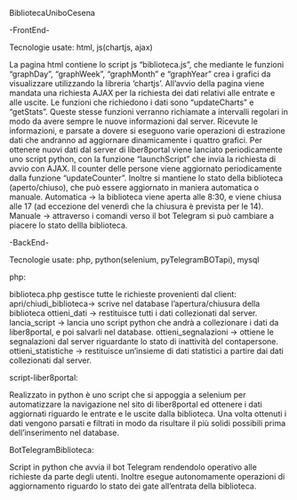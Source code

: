 BibliotecaUniboCesena


-FrontEnd-

Tecnologie usate: html, js(chartjs, ajax)

La pagina html contiene lo script js “biblioteca.js”, che mediante le funzioni “graphDay”, “graphWeek”, “graphMonth” e “graphYear” crea i grafici da visualizzare utilizzando la libreria ‘chartjs’.
All’avvio della pagina viene mandata una richiesta AJAX per la richiesta dei dati relativi alle entrate e alle uscite. Le funzioni che richiedono i dati sono “updateCharts” e “getStats”.
Queste stesse funzioni verranno richiamate a intervalli regolari in modo da avere sempre le nuove informazioni dal server. Ricevute le informazioni, e parsate a dovere si eseguono varie operazioni di estrazione dati che andranno ad aggiornare dinamicamente i quattro grafici.
Per ottenere nuovi dati dal server di liber8portal viene lanciato periodicamente uno script python, con la funzione “launchScript” che invia la richiesta di avvio con AJAX.
Il counter delle persone viene aggiornato periodicamente dalla funzione “updateCounter”. Inoltre si mantiene lo stato della biblioteca (aperto/chiuso), che può essere aggiornato in maniera automatica o manuale.
Automatica -> la biblioteca viene aperta alle 8:30, e viene chiusa alle 17 (ad eccezione del venerdì che la chiusura è prevista per le 14).
Manuale -> attraverso i comandi verso il bot Telegram si può cambiare a piacere lo stato dellla biblioteca.

-BackEnd-

Tecnologie usate: php, python(selenium, pyTelegramBOTapi), mysql


php:

biblioteca.php gestisce tutte le richieste provenienti dal client:
apri/chiudi_biblioteca-> scrive nel database l’apertura/chiusura della biblioteca
ottieni_dati -> restituisce tutti i dati collezionati dal server.
lancia_script -> lancia uno script python che andrà a collezionare i dati da liber8portal, e poi salvarli nel database.
ottieni_segnalazioni -> ottiene le segnalazioni dal server riguardante lo stato di inattività del contapersone.
ottieni_statistiche -> restituisce un’insieme di dati statistici a partire dai dati collezionati dal server.

script-liber8portal:

Realizzato in python è uno script che si appoggia a selenium per automatizzare la navigazione nel sito di liber8portal ed ottenere i dati aggiornati riguardo le entrate e le uscite dalla biblioteca.
Una volta ottenuti i dati vengono parsati e filtrati in modo da risultare il più solidi possibili prima dell’inserimento nel database.

BotTelegramBiblioteca:

Script in python che avvia il bot Telegram rendendolo operativo alle richieste da parte degli utenti.
Inoltre esegue autonomamente operazioni di aggiornamento riguardo lo stato dei gate all’entrata della biblioteca.
